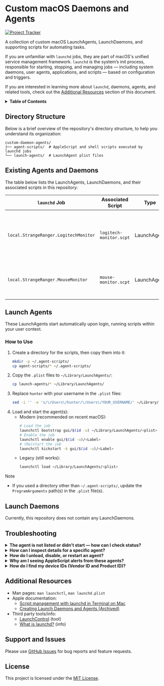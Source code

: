 # Custom macOS Daemons and Agents

[![Project Tracker](https://img.shields.io/badge/repo%20status-Project%20Tracker-lightgrey)](https://hthompson.dev/project-tracker#project-822761452)

A collection of custom macOS LaunchAgents, LaunchDaemons, and supporting scripts for automating tasks.

If you are unfamiliar with `launchd` jobs, they are part of macOS's unified service management framework. `launchd` is the system’s init process, responsible for starting, stopping, and managing jobs — including system daemons, user agents, applications, and scripts — based on configuration and triggers.

If you are interested in learning more about `launchd`, daemons, agents, and related tools, check out the [Additional Resources](#additional-resources) section of this document.

<details>
<summary><strong>Table of Contents</strong></summary>

- [Custom macOS Daemons and Agents](#custom-macos-daemons-and-agents)
  - [Directory Structure](#directory-structure)
  - [Existing Agents and Daemons](#existing-agents-and-daemons)
  - [Launch Agents](#launch-agents)
    - [How to Use](#how-to-use)
  - [Launch Daemons](#launch-daemons)
  - [Troubleshooting](#troubleshooting)
  - [Additional Resources](#additional-resources)
  - [Support and Issues](#support-and-issues)
  - [License](#license)

</details>

## Directory Structure

Below is a brief overview of the repository's directory structure, to help you understand its organization:

```
custom-daemon-agents/
├── agent-scripts/  # AppleScript and shell scripts executed by launchd jobs
└── launch-agents/  # LaunchAgent plist files
```

## Existing Agents and Daemons

The table below lists the LaunchAgents, LaunchDaemons, and their associated scripts in this repository:

| `launchd` Job | Associated Script | Type | Description |
| ------------- | ----------------- | ---- | ----------- |
| `local.StrangeRanger.LogitechMonitor` | `logitech-monitor.scpt` | LaunchAgent | Opens [Logitech G Hub](https://www.logitechg.com/en-us/innovation/g-hub.html) when a Logitech USB device (Vendor ID `0x046d`) is detected. |
| `local.StrangeRanger.MouseMonitor` | `mouse-monitor.scpt` | LaunchAgent | Opens [Mos](https://mos.caldis.me/) when the configured mouse (by Product ID) is detected. |

## Launch Agents

These LaunchAgents start automatically upon login, running scripts within your user context.

### How to Use

1. Create a directory for the scripts, then copy them into it:
    ```bash
    mkdir -p ~/.agent-scripts/
    cp agent-scripts/* ~/.agent-scripts/
    ```
2. Copy the `.plist` files to `~/Library/LaunchAgents/`:
    ```bash
    cp launch-agents/* ~/Library/LaunchAgents/
    ```
3. Replace `hunter` with your username in the `.plist` files:
    ```bash
    sed -i '' -e 's/\/Users\/hunter/\/Users\/YOUR_USERNAME/' ~/Library/LaunchAgents/<plist>
    ```
4. Load and start the agent(s):
    - Modern (recommended on recent macOS):
        ```bash
        # Load the job
        launchctl bootstrap gui/$(id -u) ~/Library/LaunchAgents/<plist>
        # Enable the job
        launchctl enable gui/$(id -u)/<Label>
        # (Re)start the job
        launchctl kickstart -k gui/$(id -u)/<Label>
        ```
   - Legacy (still works):
     ```bash
     launchctl load ~/Library/LaunchAgents/<plist>
     ```

> [!NOTE]
> - If you used a directory other than `~/.agent-scripts/`, update the `ProgramArguments` path(s) in the `.plist` file(s).

## Launch Daemons

Currently, this repository does not contain any LaunchDaemons.

## Troubleshooting

<details>
<summary><strong>The agent is not listed or didn’t start — how can I check status?</strong></summary>

> Use this to see if the job is loaded in your user domain:
>
> ```bash
> launchctl list | grep StrangeRanger
> ```
>
> If it’s not listed, load it using the steps in “How to Use.”

</details>

<details>
<summary><strong>How can I inspect details for a specific agent?</strong></summary>

> Print the runtime state and last exit status:
>
> ```bash
> launchctl print gui/$(id -u)/local.StrangeRanger.MouseMonitor
> launchctl print gui/$(id -u)/local.StrangeRanger.LogitechMonitor
> ```

</details>

<details>
<summary><strong>How do I unload, disable, or restart an agent?</strong></summary>

> Modern commands:
>
> ```bash
> # Stop/unload
> launchctl bootout gui/$(id -u) ~/Library/LaunchAgents/<plist>
> # Disable so it won’t auto-start
> launchctl disable gui/$(id -u)/<Label>
> # (Re)start immediately
> launchctl kickstart -k gui/$(id -u)/<Label>
> ```
>
> Legacy alternative:
>
> ```bash
> launchctl unload ~/Library/LaunchAgents/<plist>
> launchctl load   ~/Library/LaunchAgents/<plist>
> ```

</details>

<details>
<summary><strong>Why am I seeing AppleScript alerts from these agents?</strong></summary>

> On fatal error, the scripts show an AppleScript alert and then unload the agent to avoid retry loops. Because they run as LaunchAgents (in your user session), alerts are allowed. If you prefer non‑interactive behavior, remove the alert from the script(s) and log the error instead.

</details>

<details>
<summary><strong>How do I find my device IDs (Vendor ID and Product ID)?</strong></summary>

> List connected USB devices and filter for IDs:
>
> ```bash
> system_profiler SPUSBDataType | grep -E "(Vendor ID|Product ID|Manufacturer)"
> ```
>
> Look for lines such as:
>
> ```
> Vendor ID: 0x1234 (Manufacturer Name)
> Product ID: 0xabcd
> ```
>
> Use those values to set the `vendorID` and/or `product ID` variables in the AppleScript(s) for your specific hardware.

</details>

## Additional Resources

- Man pages: `man launchctl`, `man launchd.plist`
- Apple documentation:
  - [Script management with launchd in Terminal on Mac](https://support.apple.com/guide/terminal/script-management-with-launchd-apdc6c1077b-5d5d-4d35-9c19-60f2397b2369)
  - [Creating Launch Daemons and Agents (Archived)](https://developer.apple.com/library/archive/documentation/MacOSX/Conceptual/BPSystemStartup/Chapters/CreatingLaunchdJobs.html)
- Third party tools/info:
  - [LaunchControl](https://www.soma-zone.com/LaunchControl/) (tool)
  - [What is launchd?](https://www.launchd.info/) (info)

## Support and Issues

Please use [GitHub Issues](https://github.com/StrangeRanger/custom-daemon-agents/issues) for bug reports and feature requests.

## License

This project is licensed under the [MIT License](LICENSE).
